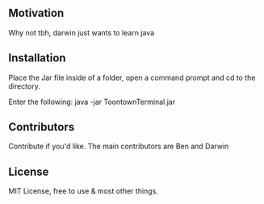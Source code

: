 

## Motivation

Why not tbh, darwin just wants to learn java

## Installation

Place the Jar file inside of a folder, open a command prompt and cd to the directory.

Enter the following: java -jar ToontownTerminal.jar


## Contributors

Contribute if you'd like. The main contributors are Ben and Darwin

## License

MIT License, free to use & most other things.
